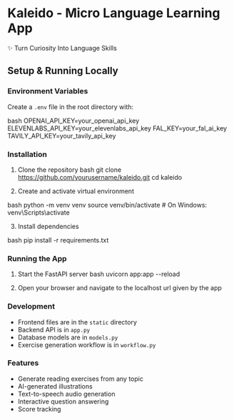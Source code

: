 # Kaleido - Micro Language Learning App

✨ Turn Curiosity Into Language Skills

## Setup & Running Locally

### Environment Variables
Create a `.env` file in the root directory with:

bash
OPENAI_API_KEY=your_openai_api_key
ELEVENLABS_API_KEY=your_elevenlabs_api_key
FAL_KEY=your_fal_ai_key
TAVILY_API_KEY=your_tavily_api_key


### Installation

1. Clone the repository
bash
git clone https://github.com/yourusername/kaleido.git
cd kaleido


2. Create and activate virtual environment

bash
python -m venv venv
source venv/bin/activate # On Windows: venv\Scripts\activate


3. Install dependencies

bash
pip install -r requirements.txt


### Running the App

1. Start the FastAPI server
bash
uvicorn app:app --reload


2. Open your browser and navigate to the localhost url given by the app 


### Development

- Frontend files are in the `static` directory
- Backend API is in `app.py`
- Database models are in `models.py`
- Exercise generation workflow is in `workflow.py`

### Features
- Generate reading exercises from any topic
- AI-generated illustrations
- Text-to-speech audio generation
- Interactive question answering
- Score tracking